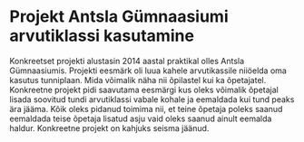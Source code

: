 # Projekt Antsla Gümnaasiumi arvutiklassi kasutamine
 Konkreetset projekti alustasin 2014 aastal praktikal olles Antsla Gümnaasiumis. Projekti eesmärk oli luua kahele arvutikassile niiöelda oma kasutus tunniplaan. Mida võimalik näha nii õpilastel kui ka õpetajatel. Konkreetne projekt pidi saavutama eesmärgi kus oleks võimalik õpetajal lisada soovitud tundi arvutiklassi vabale kohale ja eemaldada kui tund peaks ära jääma. Kõik oleks pidanud toimima nii, et teine õpetaja poleks saanud eemaldada teise õpetaja lisatud asju vaid oleks saanud ainult eemalda haldur. Konkreetne projekt on kahjuks seisma jäänud.
